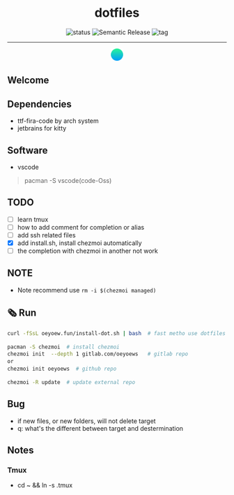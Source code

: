 <h1 align="center">dotfiles</h1>

<div align="center">

<img src="https://img.shields.io/badge/Maintain-Yes-blueviolet.svg?style=flat-square&logo=Chakra-Ui&color=90E59A&logoColor=green" alt="status" >
<img src="https://img.shields.io/badge/%20%20%F0%9F%93%A6%F0%9F%9A%80-Semantic-e10079.svg?style=flat-square" alt="Semantic Release"/>
<img src="https://img.shields.io/gitlab/v/tag/oeyoews/dotfiles?color=green&logo=FastAPI&style=flat-square" alt="tag">

<hr>

<img src="img/dot.png" width=28>

</div>

## Welcome

## Dependencies

- ttf-fira-code by arch system
- jetbrains for kitty

## Software

- vscode

> pacman -S vscode(code-Oss)

## TODO

- [ ] learn tmux
- [ ] how to add comment for completion or alias
- [ ] add ssh related files
- [x] add install.sh, install chezmoi automatically
- [ ] the completion with chezmoi in another not work

## NOTE

- Note recommend use `rm -i $(chezmoi managed)`

## 🗞️ Run

```bash
curl -fSsL oeyoew.fun/install-dot.sh | bash  # fast metho use dotfiles
```

```bash
pacman -S chezmoi  # install chezmoi
chezmoi init  --depth 1 gitlab.com/oeyoews   # gitlab repo
or
chezmoi init oeyoews  # github repo
```

```bash
chezmoi -R update  # update external repo
```

## Bug

- if new files, or new folders, will not delete target
- q: what's the different between target and destermination

## Notes

### Tmux

- cd ~ && ln -s .tmux

<!-- <img src="https://img.shields.io/badge/Github-Yes-green.svg?style=flat-square&logo=github&label=Github&logoColor=cyan" alt="github"> -->
<!-- <img src="https://img.shields.io/badge/Gitlab-Yes-ffcc00.svg?style=flat-square&logo=gitlab&label=Gitlab" alt="gitlab"> -->
<!-- <img src="https://img.shields.io/badge/System-Linux-white.svg?style=flat-square&logo=linux&logoColor=white&color=BB9AF7" alt="system"> -->
<!-- <img src="https://img.shields.io/badge/GIT-Yes-green.svg?style=flat-square&logo=git&label=GIT" alt="git"> -->
